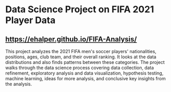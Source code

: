# Data Science Project on FIFA 2021 Player Data
## https://ehalper.github.io/FIFA-Analysis/
This project analyzes the 2021 FIFA men's soccer players' nationalities, positions, ages, club team, and their overall ranking. It looks at the data distributions and also finds patterns between these categories. The project walks through the data science process covering data collection, data refinement, exploratory analysis and data visualization, hypothesis testing, machine learning, ideas for more analysis, and conclusive key insights from the analysis.
